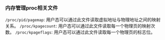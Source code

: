 ### 内存管理proc相关文件
`/proc/pid/pagemap`: 用户态可以通过此文件读取虚拟地址与物理地址之间的映射关系。
`/proc/kpagecount`: 用户态可以通过此文件读取每一个物理页的映射次数。
`/proc/kpageflags`: 用户态可以通过此文件读取每一个物理页的标志位。
